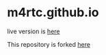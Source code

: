 # m4rtc.github.io

live version is [here](https://m4rtc.github.io/ "m4rtc.github.io")

This repository is forked [here](https://github.com/cotes2020/jekyll-theme-chirpy "chirpy")
